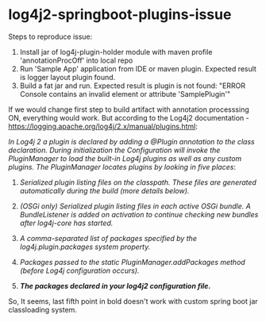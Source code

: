 # log4j2-springboot-plugins-issue

Steps to reproduce issue:
1. Install jar of log4j-plugin-holder module with maven profile 'annotationProcOff' into local repo
2. Run 'Sample App' application from IDE or maven plugin. Expected result is <SamplePlugin/> logger layout plugin found.
3. Build a fat jar and run. Expected result is plugin is not found: "ERROR Console contains an invalid element or attribute 'SamplePlugin'"

If we would change first step to build artifact with annotation processsing ON, everything would work. 
But according to the Log4j2 documentation - https://logging.apache.org/log4j/2.x/manual/plugins.html:

_In Log4j 2 a plugin is declared by adding a @Plugin annotation to the class declaration. During initialization the Configuration will invoke the PluginManager to load the built-in Log4j plugins as well as any custom plugins. The PluginManager locates plugins by looking in five places_:

1. _Serialized plugin listing files on the classpath. These files are generated automatically during the build (more details below)._

2. _(OSGi only) Serialized plugin listing files in each active OSGi bundle. A BundleListener is added on activation to continue checking new bundles after log4j-core has started._

3. _A comma-separated list of packages specified by the log4j.plugin.packages system property._

4. _Packages passed to the static PluginManager.addPackages method (before Log4j configuration occurs)._

5. _**The packages declared in your log4j2 configuration file.**_

So, It seems, last fifth point in bold doesn't work with custom spring boot jar classloading system.
